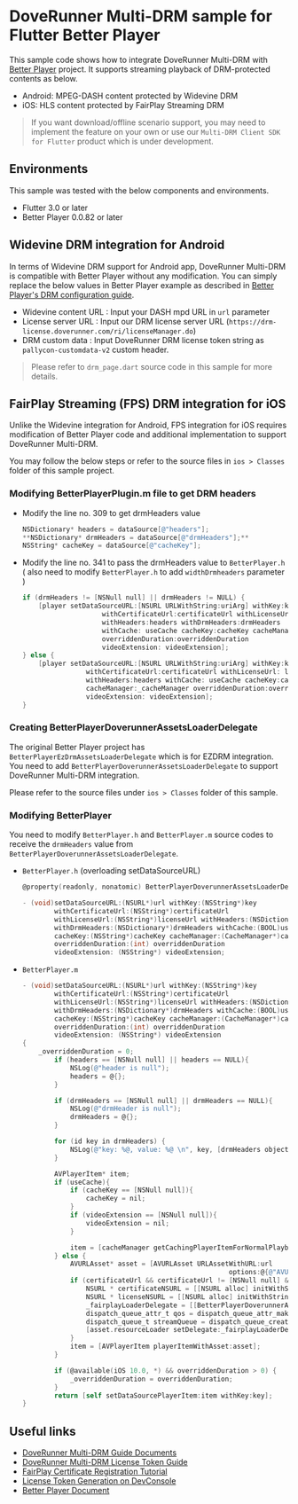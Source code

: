 # DoveRunner Multi-DRM sample for Flutter Better Player

This sample code shows how to integrate DoveRunner Multi-DRM with [Better Player](https://github.com/jhomlala/betterplayer) project. It supports streaming playback of DRM-protected contents as below.

 - Android: MPEG-DASH content protected by Widevine DRM
 - iOS: HLS content protected by FairPlay Streaming DRM

> If you want download/offline scenario support, you may need to implement the feature on your own or use our `Multi-DRM Client SDK for Flutter` product which is under development.

## Environments

This sample was tested with the below components and environments.

 - Flutter 3.0 or later
 - Better Player 0.0.82 or later

## Widevine DRM integration for Android

In terms of Widevine DRM support for Android app, DoveRunner Multi-DRM is compatible with Better Player without any modification. You can simply replace the below values in Better Player example as described in [Better Player's DRM configuration guide](https://jhomlala.github.io/betterplayer/#/drmconfiguration).

  - Widevine content URL : Input your DASH mpd URL in `url` parameter
  - License server URL : Input our DRM license server URL (`https://drm-license.doverunner.com/ri/licenseManager.do`)
  - DRM custom data : Input DoveRunner DRM license token string as `pallycon-customdata-v2` custom header.

> Please refer to `drm_page.dart` source code in this sample for more details.

## FairPlay Streaming (FPS) DRM integration for iOS

Unlike the Widevine integration for Android, FPS integration for iOS requires modification of Better Player code and additional implementation to support DoveRunner Multi-DRM. 

You may follow the below steps or refer to the source files in `ios > Classes` folder of this sample project.

### Modifying BetterPlayerPlugin.m file to get DRM headers

- Modify the line no. 309 to get drmHeaders value

    ```objectivec
    NSDictionary* headers = dataSource[@"headers"];
    **NSDictionary* drmHeaders = dataSource[@"drmHeaders"];**
    NSString* cacheKey = dataSource[@"cacheKey"];
    ```

- Modify the line no. 341 to pass the drmHeaders value to `BetterPlayer.h` ( also need to modify `BetterPlayer.h` to add `widthDrmheaders` parameter )

    ```objectivec
    if (drmHeaders != [NSNull null] || drmHeaders != NULL) {
        [player setDataSourceURL:[NSURL URLWithString:uriArg] withKey:key 
    					withCertificateUrl:certificateUrl withLicenseUrl: licenseUrl 
    					withHeaders:headers withDrmHeaders:drmHeaders 
    					withCache: useCache cacheKey:cacheKey cacheManager:_cacheManager 
    					overriddenDuration:overriddenDuration 
    					videoExtension: videoExtension];
    } else {
        [player setDataSourceURL:[NSURL URLWithString:uriArg] withKey:key 
    				withCertificateUrl:certificateUrl withLicenseUrl: licenseUrl 
    				withHeaders:headers withCache: useCache cacheKey:cacheKey 
    				cacheManager:_cacheManager overriddenDuration:overriddenDuration 
    				videoExtension: videoExtension];
    }
    ```

### Creating BetterPlayerDoverunnerAssetsLoaderDelegate

The original Better Player project has `BetterPlayerEzDrmAssetsLoaderDelegate` which is for EZDRM integration. You need to add `BetterPlayerDoverunnerAssetsLoaderDelegate` to support DoveRunner Multi-DRM integration.

Please refer to the source files under `ios > Classes` folder of this sample.

### Modifying BetterPlayer

You need to modify `BetterPlayer.h` and `BetterPlayer.m` source codes to receive the `drmHeaders` value from `BetterPlayerDoverunnerAssetsLoaderDelegate`.

 - `BetterPlayer.h` (overloading setDataSourceURL)
    
    ```objectivec
    @property(readonly, nonatomic) BetterPlayerDoverunnerAssetsLoaderDelegate* fairplayLoaderDelegate;
    
    - (void)setDataSourceURL:(NSURL*)url withKey:(NSString*)key 
    		withCertificateUrl:(NSString*)certificateUrl 
    		withLicenseUrl:(NSString*)licenseUrl withHeaders:(NSDictionary*)headers 
    		withDrmHeaders:(NSDictionary*)drmHeaders withCache:(BOOL)useCache 
    		cacheKey:(NSString*)cacheKey cacheManager:(CacheManager*)cacheManager 
    		overriddenDuration:(int) overriddenDuration 
    		videoExtension: (NSString*) videoExtension;
    ```

 - `BetterPlayer.m`

    ```objectivec
    - (void)setDataSourceURL:(NSURL*)url withKey:(NSString*)key 
    		withCertificateUrl:(NSString*)certificateUrl 
    		withLicenseUrl:(NSString*)licenseUrl withHeaders:(NSDictionary*)headers 
    		withDrmHeaders:(NSDictionary*)drmHeaders withCache:(BOOL)useCache 
    		cacheKey:(NSString*)cacheKey cacheManager:(CacheManager*)cacheManager 
    		overriddenDuration:(int) overriddenDuration 
    		videoExtension: (NSString*) videoExtension
    {
        _overriddenDuration = 0;
            if (headers == [NSNull null] || headers == NULL){
                NSLog(@"header is null");
                headers = @{};
            }
    
            if (drmHeaders == [NSNull null] || drmHeaders == NULL){
                NSLog(@"drmHeader is null");
                drmHeaders = @{};
            }
    
            for (id key in drmHeaders) {
                NSLog(@"key: %@, value: %@ \n", key, [drmHeaders objectForKey:key]);
            }
    
            AVPlayerItem* item;
            if (useCache){
                if (cacheKey == [NSNull null]){
                    cacheKey = nil;
                }
                if (videoExtension == [NSNull null]){
                    videoExtension = nil;
                }
    
                item = [cacheManager getCachingPlayerItemForNormalPlayback:url cacheKey:cacheKey videoExtension: videoExtension headers:headers];
            } else {
                AVURLAsset* asset = [AVURLAsset URLAssetWithURL:url
                                                        options:@{@"AVURLAssetHTTPHeaderFieldsKey" : headers}];
                if (certificateUrl && certificateUrl != [NSNull null] && [certificateUrl length] > 0) {
                    NSURL * certificateNSURL = [[NSURL alloc] initWithString: certificateUrl];
                    NSURL * licenseNSURL = [[NSURL alloc] initWithString: licenseUrl];
                    _fairplayLoaderDelegate = [[BetterPlayerDoverunnerAssetsLoaderDelegate alloc] init:certificateNSURL withLicenseURL:licenseNSURL withHeaders:drmHeaders];
                    dispatch_queue_attr_t qos = dispatch_queue_attr_make_with_qos_class(DISPATCH_QUEUE_SERIAL, QOS_CLASS_DEFAULT, -1);
                    dispatch_queue_t streamQueue = dispatch_queue_create("streamQueue", qos);
                    [asset.resourceLoader setDelegate:_fairplayLoaderDelegate queue:streamQueue];
                }
                item = [AVPlayerItem playerItemWithAsset:asset];
            }
    
            if (@available(iOS 10.0, *) && overriddenDuration > 0) {
                _overriddenDuration = overriddenDuration;
            }
            return [self setDataSourcePlayerItem:item withKey:key];
    }
    ```

## Useful links

- [DoveRunner Multi-DRM Guide Documents](https://doverunner.com/docs/en/multidrm/)
- [DoveRunner Multi-DRM License Token Guide](https://doverunner.com/docs/en/multidrm/license/license-token/)
- [FairPlay Certificate Registration Tutorial](https://doverunner.com/docs/en/multidrm/license/fps-cert-tutorial/)
- [License Token Generation on DevConsole](https://devconsole.doverunner.com/drm-tools/license-token/#token-generator)
- [Better Player Document](https://jhomlala.github.io/betterplayer/#/README)
